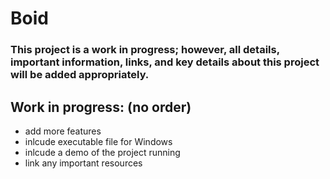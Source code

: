 # Boid
### This project is a work in progress; however, all details, important information, links, and key details about this project will be added appropriately.

## Work in progress: (no order)
- add more features
- inlcude executable file for Windows
- inlcude a demo of the project running
- link any important resources 
